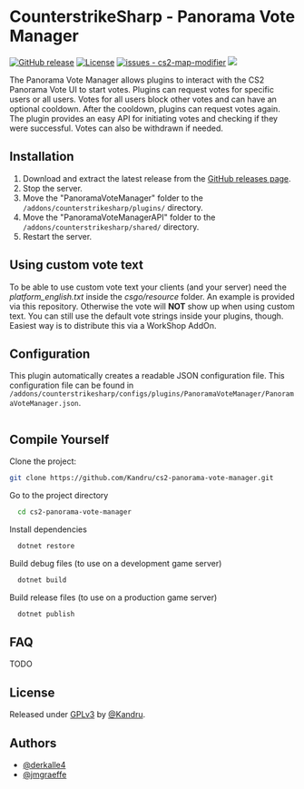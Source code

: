 # CounterstrikeSharp - Panorama Vote Manager

[![GitHub release](https://img.shields.io/github/release/Kandru/cs2-panorama-vote-manager?include_prereleases=&sort=semver&color=blue)](https://github.com/Kandru/cs2-panorama-vote-manager/releases/)
[![License](https://img.shields.io/badge/License-GPLv3-blue)](#license)
[![issues - cs2-map-modifier](https://img.shields.io/github/issues/Kandru/cs2-panorama-vote-manager)](https://github.com/Kandru/cs2-panorama-vote-manager/issues)
[![](https://www.paypalobjects.com/en_US/i/btn/btn_donateCC_LG.gif)](https://www.paypal.com/donate/?hosted_button_id=C2AVYKGVP9TRG)

The Panorama Vote Manager allows plugins to interact with the CS2 Panorama Vote UI to start votes. Plugins can request votes for specific users or all users. Votes for all users block other votes and can have an optional cooldown. After the cooldown, plugins can request votes again. The plugin provides an easy API for initiating votes and checking if they were successful. Votes can also be withdrawn if needed.

## Installation

1. Download and extract the latest release from the [GitHub releases page](https://github.com/Kandru/cs2-panorama-vote-manager/releases/).
2. Stop the server.
2. Move the "PanoramaVoteManager" folder to the `/addons/counterstrikesharp/plugins/` directory.
2. Move the "PanoramaVoteManagerAPI" folder to the `/addons/counterstrikesharp/shared/` directory.
3. Restart the server.

## Using custom vote text

To be able to use custom vote text your clients (and your server) need the *platform_english.txt* inside the *csgo/resource* folder. An example is provided via this repository. Otherwise the vote will **NOT** show up when using custom text. You can still use the default vote strings inside your plugins, though. Easiest way is to distribute this via a WorkShop AddOn.

## Configuration

This plugin automatically creates a readable JSON configuration file. This configuration file can be found in `/addons/counterstrikesharp/configs/plugins/PanoramaVoteManager/PanoramaVoteManager.json`.

```json

```


## Compile Yourself

Clone the project:

```bash
git clone https://github.com/Kandru/cs2-panorama-vote-manager.git
```

Go to the project directory

```bash
  cd cs2-panorama-vote-manager
```

Install dependencies

```bash
  dotnet restore
```

Build debug files (to use on a development game server)

```bash
  dotnet build
```

Build release files (to use on a production game server)

```bash
  dotnet publish
```

## FAQ

TODO

## License

Released under [GPLv3](/LICENSE) by [@Kandru](https://github.com/Kandru).

## Authors

- [@derkalle4](https://www.github.com/derkalle4)
- [@jmgraeffe](https://www.github.com/jmgraeffe)

